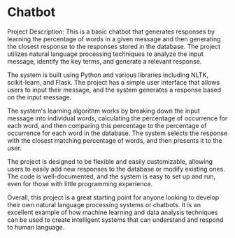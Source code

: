 # Chatbot

Project Description:
This is a basic chatbot that generates responses by learning the percentage of words in a given message and then generating the closest response to the responses stored in the database. The project utilizes natural language processing techniques to analyze the input message, identify the key terms, and generate a relevant response.

The system is built using Python and various libraries including NLTK, scikit-learn, and Flask. The project has a simple user interface that allows users to input their message, and the system generates a response based on the input message.

The system's learning algorithm works by breaking down the input message into individual words, calculating the percentage of occurrence for each word, and then comparing this percentage to the percentage of occurrence for each word in the database. The system selects the response with the closest matching percentage of words, and then presents it to the user.

The project is designed to be flexible and easily customizable, allowing users to easily add new responses to the database or modify existing ones. The code is well-documented, and the system is easy to set up and run, even for those with little programming experience.

Overall, this project is a great starting point for anyone looking to develop their own natural language processing systems or chatbots. It is an excellent example of how machine learning and data analysis techniques can be used to create intelligent systems that can understand and respond to human language.
